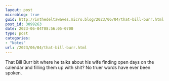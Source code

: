 ```yaml
---
layout: post
microblog: true
guid: http://inthedeltawaves.micro.blog/2023/06/04/that-bill-burr.html
post_id: 3099263
date: 2023-06-04T08:56:05-0700
type: post
categories:
- "Notes"
url: /2023/06/04/that-bill-burr.html
---
```

<p>That Bill Burr bit where he talks about his wife finding open days on the calendar and filling them up with shit? No truer words have ever been spoken.</p>
